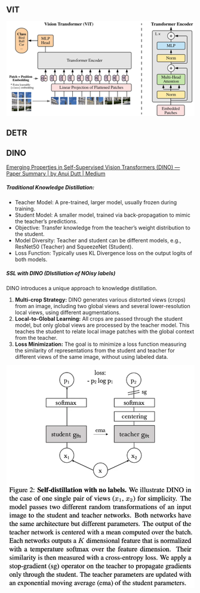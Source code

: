 
## VIT

![](attachments/Pasted%20image%2020250127162012.png)


## DETR



## DINO

[Emerging Properties in Self-Supervised Vision Transformers (DINO) — Paper Summary | by Anuj Dutt | Medium](https://medium.com/@anuj.dutt9/emerging-properties-in-self-supervised-vision-transformers-dino-paper-summary-4c7a6ed68161)
##### Traditional Knowledge Distillation:
- Teacher Model: A pre-trained, larger model, usually frozen during training.
- Student Model: A smaller model, trained via back-propagation to mimic the teacher’s predictions.
- Objective: Transfer knowledge from the teacher’s weight distribution to the student.
- Model Diversity: Teacher and student can be different models, e.g., ResNet50 (Teacher) and SqueezeNet (Student).
- Loss Function: Typically uses KL Divergence loss on the output logits of both models.

##### SSL with DINO (DIstillation of NOisy labels)
DINO introduces a unique approach to knowledge distillation.

1. **Multi-crop Strategy:** DINO generates various distorted views (crops) from an image, including two global views and several lower-resolution local views, using different augmentations.
2. **Local-to-Global Learning:** All crops are passed through the student model, but only global views are processed by the teacher model. This teaches the student to relate local image patches with the global context from the teacher.
3. **Loss Minimization:** The goal is to minimize a loss function measuring the similarity of representations from the student and teacher for different views of the same image, without using labeled data.

![](attachments/Pasted%20image%2020250409150743.png)